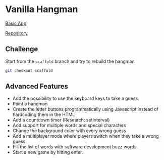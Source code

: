 # Vanilla Hangman

[Basic App](https://gabrielheinrich.github.io/vanilla-hangman/)

[Repository](https://github.com/gabrielheinrich/vanilla-hangman)

## Challenge

Start from the `scaffold` branch and try to rebuild the hangman

```bash
git checkout scaffold
```

## Advanced Features

- Add the possibility to use the keyboard keys to take a guess.
- Paint a hangman
- Create the letter buttons programmatically using Javascript instead of
  hardcoding them in the HTML
- Add a countdown timer (Research: setInterval)
- Add support for multiple words and special characters
- Change the background color with every wrong guess
- Add a multiplayer mode where players switch when they take a wrong guess
- Fill the list of words with software development buzz words.
- Start a new game by hitting enter.
